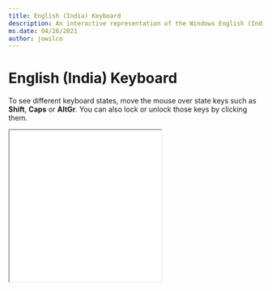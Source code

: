 ```yaml
---
title: English (India) Keyboard
description: An interactive representation of the Windows English (India)Keyboard. To see different keyboard states, click or move the mouse over the state keys.
ms.date: 04/26/2021
author: jowilco
---
```


# English (India) Keyboard

To see different keyboard states, move the mouse over state keys such as **Shift**, **Caps** or **AltGr**. You can also lock or unlock those keys by clicking them.

<iframe src="kbdinen.html" height="300"></iframe>
